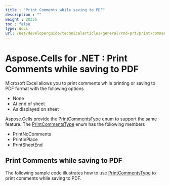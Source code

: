```yaml
---
title : "Print Comments while saving to PDF" 
description : "" 
weight : 20356 
toc : false
type: docs
url: /net/developerguide/technicalarticles/general/rnd-prt/print+comments+while+saving+to+pdf/
---
```


# Aspose.Cells for .NET : Print Comments while saving to PDF


Microsoft Excel allows you to print comments while printing or saving to PDF format with the following options

*   None
*   At end of sheet
*   As displayed on sheet

Aspose.Cells provide the [PrintCommentsType](https://apireference.aspose.com/net/cells/aspose.cells/printcommentstype) enum to support the same feature. The [PrintCommentsType](https://apireference.aspose.com/net/cells/aspose.cells/printcommentstype) enum has the following members

*   PrintNoComments
*   PrintInPlace
*   PrintSheetEnd

## Print Comments while saving to PDF

The following sample code illustrates how to use [PrintCommentsType](https://apireference.aspose.com/net/cells/aspose.cells/printcommentstype) to print comments while saving to PDF.

